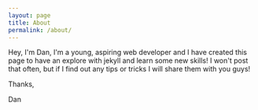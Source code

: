 ```yaml
---
layout: page
title: About
permalink: /about/
---
```


Hey, I'm Dan, I'm a young, aspiring web developer and I have created this page to have an explore with jekyll and learn some new skills! I won't post that often, but if I find out any tips or tricks I will share them with you guys!


Thanks,

Dan